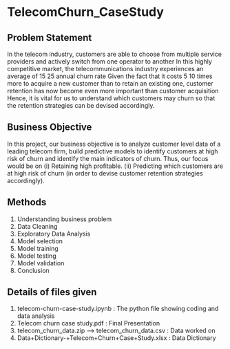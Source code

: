 # TelecomChurn_CaseStudy

## Problem Statement

In the telecom industry, customers are able to choose from multiple service providers and actively switch from one operator to another In this highly competitive market, the telecommunications industry experiences
an average of 15 25 annual churn rate Given the fact that it costs 5 10 times more to acquire a new customer than to retain an existing one, customer retention has now become even more important than
customer acquisition Hence, it is vital for us to understand which customers may churn so that the retention strategies can be devised accordingly.

## Business Objective

In this project, our business objective is to analyze customer level data of a leading telecom firm, build predictive models to identify customers at high risk of churn and identify the main indicators of
churn. Thus, our focus would be on 
(i) Retaining high profitable.
(ii) Predicting which customers are at high risk of churn (in order to devise customer retention strategies accordingly).

## Methods

1. Understanding business problem
2. Data Cleaning
3. Exploratory Data Analysis
4. Model selection
5. Model training
6. Model testing
7. Model validation
8. Conclusion

## Details of files given

1. telecom-churn-case-study.ipynb : The python file showing coding and data analysis
2. Telecom churn case study.pdf : Final Presentation
3. telecom_churn_data.zip --> telecom_churn_data.csv : Data worked on
4. Data+Dictionary-+Telecom+Churn+Case+Study.xlsx : Data Dictionary
